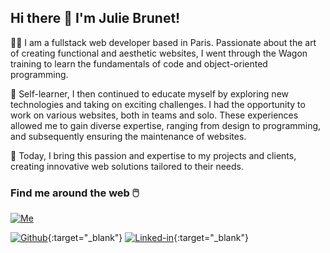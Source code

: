 <h2> Hi there 👋 I'm Julie Brunet! </h2>

<p>👩‍💻 I am a fullstack web developer based in Paris. Passionate about the art of creating functional and aesthetic websites, I went through the Wagon training to learn the fundamentals of code and object-oriented programming.</p>

<p>🌱 Self-learner, I then continued to educate myself by exploring new technologies and taking on exciting challenges. I had the opportunity to work on various websites, both in teams and solo. These experiences allowed me to gain diverse expertise, ranging from design to programming, and subsequently ensuring the maintenance of websites.</p>

<p>🚀 Today, I bring this passion and expertise to my projects and clients, creating innovative web solutions tailored to their needs.</p>

<h3>Find me around the web 🖱️</h3>

<a href="https://juliebrunet-portfolio.com/" target="_blank">
  <img src="https://img.shields.io/badge/my_portfolio-0a9396?style=for-the-badge&logo=&logoColor=white" alt="Me">
</a>


[![Github][Github]][Github-url]{:target="_blank"}
[![Linked-in][Linked-in]][Linked-in-url]{:target="_blank"}

[Me]:https://img.shields.io/badge/my_portfolio-0a9396?style=for-the-badge&logo=&logoColor=white
[Me-url]:https://juliebrunet-portfolio.com/

[Github]: https://img.shields.io/badge/GitHub-100000?style=for-the-badge&logo=github&logoColor=white
[Github-url]: https://www.github.com/jlbrunet

[Linked-in]: https://img.shields.io/badge/LinkedIn-0077B5?style=for-the-badge&logo=linkedin&logoColor=white
[Linked-in-url]: https://www.linkedin.com/in/jbrunet-pro
